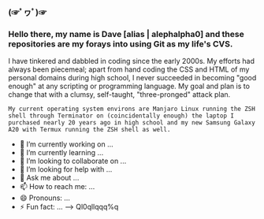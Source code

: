 ###  (☞ﾟヮﾟ)☞
### Hello there, my name is Dave [alias | alephalpha0] and these repositories are my forays into using Git as my life's CVS. 
I have tinkered and dabbled in coding since the early 2000s. My efforts had always been piecemeal; apart from hand coding the CSS and HTML of my personal domains during high school, I never succeeded in becoming "good enough" at any scripting or programming language.
My goal and plan is to change that with a clumsy, self-taught, "three-pronged" attack plan.

```
My current operating system environs are Manjaro Linux running the ZSH shell through Terminator on (coincidentally enough) the laptop I purchased nearly 20 years ago in high school and my new Samsung Galaxy A20 with Termux running the ZSH shell as well.
```

- 🔭 I’m currently working on ...
- 🌱 I’m currently learning ...
- 👯 I’m looking to collaborate on ...
- 🤔 I’m looking for help with ...
- 💬 Ask me about ...
- 📫 How to reach me: ...
- 😄 Pronouns: ...
- ⚡ Fun fact: ...
-->
Ql0qllqqq%q
